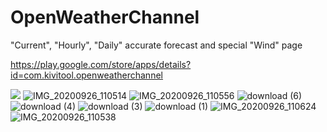 # OpenWeatherChannel
"Current", "Hourly", "Daily"  accurate forecast and special "Wind" page

https://play.google.com/store/apps/details?id=com.kivitool.openweatherchannel


<img src="https://user-images.githubusercontent.com/53703480/94334941-ed7b5580-ffe8-11ea-82c1-5ba8100f0a6d.jpg" style = "width:300px,height:120px"></img>
![IMG_20200926_110514](https://user-images.githubusercontent.com/53703480/94334945-f704bd80-ffe8-11ea-9a7c-6ab0695bf2f7.jpg)
![IMG_20200926_110556](https://user-images.githubusercontent.com/53703480/94334953-0126bc00-ffe9-11ea-89df-a68d62cdd34e.jpg)
![download (6)](https://user-images.githubusercontent.com/53703480/94332482-c2900200-ffe6-11ea-9f8b-39c47c6ec3c6.png)
![download (4)](https://user-images.githubusercontent.com/53703480/94332631-c96b4480-ffe7-11ea-8bf4-c2688b1bfb14.png)
![download (3)](https://user-images.githubusercontent.com/53703480/94332633-ce2ff880-ffe7-11ea-808e-41af7659e5b4.png)
![download (1)](https://user-images.githubusercontent.com/53703480/94332636-d1c37f80-ffe7-11ea-9587-ba16d191206c.png)
![IMG_20200926_110624](https://user-images.githubusercontent.com/53703480/94334960-0be15100-ffe9-11ea-8a25-267774058c72.jpg)
![IMG_20200926_110538](https://user-images.githubusercontent.com/53703480/94334963-0d127e00-ffe9-11ea-887d-6ec899115a51.jpg)

